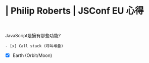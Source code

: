 # | Philip Roberts | JSConf EU 心得
<br>

JavaScript是擁有那些功能?

    - [x] Call stack (呼叫堆疊)
- [x] Earth (Orbit/Moon)
